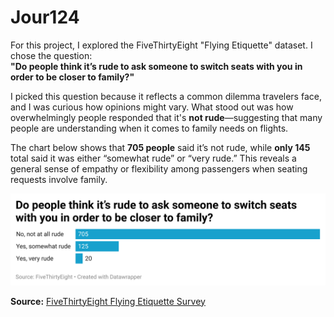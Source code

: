 # Jour124
For this project, I explored the FiveThirtyEight "Flying Etiquette" dataset. I chose the question:  
**"Do people think it’s rude to ask someone to switch seats with you in order to be closer to family?"**

I picked this question because it reflects a common dilemma travelers face, and I was curious how opinions might vary. What stood out was how overwhelmingly people responded that it's **not rude**—suggesting that many people are understanding when it comes to family needs on flights.

The chart below shows that **705 people** said it’s not rude, while **only 145** total said it was either “somewhat rude” or “very rude.” This reveals a general sense of empathy or flexibility among passengers when seating requests involve family.

![Flying Etiquette Chart](kn2Ub-do-people-think-it-s-rude-to-ask-someone-to-switch-seats-with-you-in-order-to-be-closer-to-family-.png)

**Source:** [FiveThirtyEight Flying Etiquette Survey](https://github.com/fivethirtyeight/data/tree/master/flying-etiquette-survey)

